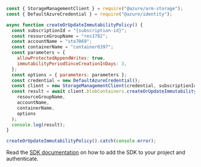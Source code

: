 ```javascript
const { StorageManagementClient } = require("@azure/arm-storage");
const { DefaultAzureCredential } = require("@azure/identity");

async function createOrUpdateImmutabilityPolicy() {
  const subscriptionId = "{subscription-id}";
  const resourceGroupName = "res1782";
  const accountName = "sto7069";
  const containerName = "container6397";
  const parameters = {
    allowProtectedAppendWrites: true,
    immutabilityPeriodSinceCreationInDays: 3,
  };
  const options = { parameters: parameters };
  const credential = new DefaultAzureCredential();
  const client = new StorageManagementClient(credential, subscriptionId);
  const result = await client.blobContainers.createOrUpdateImmutabilityPolicy(
    resourceGroupName,
    accountName,
    containerName,
    options
  );
  console.log(result);
}

createOrUpdateImmutabilityPolicy().catch(console.error);
```

Read the [SDK documentation](https://github.com/Azure/azure-sdk-for-js/blob/%40azure%2Farm-storage_17.2.0/sdk/storage/arm-storage/README.md) on how to add the SDK to your project and authenticate.
